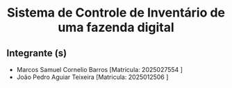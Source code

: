 # <center> Sistema de Controle de Inventário de uma fazenda digital </center    >

## Integrante (s)

* Marcos Samuel Cornelio Barros [Matricula:  2025027554 ]
* João Pedro Aguiar Teixeira [Matricula: 2025012506 ]

